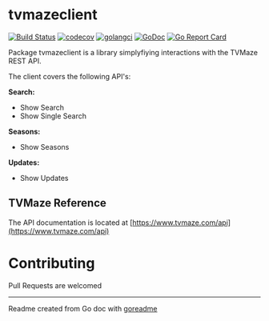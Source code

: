 # tvmazeclient

[![Build Status](https://travis-ci.org/patpicos/tvmazeclient.svg?branch=master)](https://travis-ci.org/patpicos/tvmazeclient)
[![codecov](https://codecov.io/gh/patpicos/tvmazeclient/branch/master/graph/badge.svg)](https://codecov.io/gh/patpicos/tvmazeclient)
[![golangci](https://golangci.com/badges/github.com/patpicos/tvmazeclient.svg)](https://golangci.com/r/github.com/patpicos/tvmazeclient)
[![GoDoc](https://img.shields.io/badge/pkg.go.dev-doc-blue)](http://pkg.go.dev/github.com/patpicos/tvmazeclient)
[![Go Report Card](https://goreportcard.com/badge/github.com/patpicos/tvmazeclient)](https://goreportcard.com/report/github.com/patpicos/tvmazeclient)

Package tvmazeclient is a library simplyfiying interactions with the TVMaze REST API.

The client covers the following API's:

**Search:**
* Show Search
* Show Single Search

**Seasons:**
* Show Seasons

**Updates:**
* Show Updates

## TVMaze Reference
The API documentation is located at [https://www.tvmaze.com/api](https://www.tvmaze.com/api)

# Contributing
Pull Requests are welcomed

---
Readme created from Go doc with [goreadme](https://github.com/posener/goreadme)
